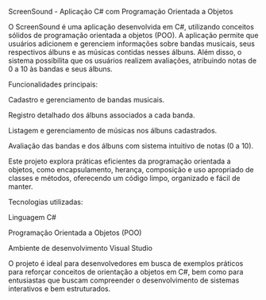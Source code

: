 ScreenSound - Aplicação C# com Programação Orientada a Objetos

O ScreenSound é uma aplicação desenvolvida em C#, utilizando conceitos sólidos de programação orientada a objetos (POO). A aplicação permite que usuários adicionem e gerenciem informações sobre bandas musicais, seus respectivos álbuns e as músicas contidas nesses álbuns. Além disso, o sistema possibilita que os usuários realizem avaliações, atribuindo notas de 0 a 10 às bandas e seus álbuns.

Funcionalidades principais:

Cadastro e gerenciamento de bandas musicais.

Registro detalhado dos álbuns associados a cada banda.

Listagem e gerenciamento de músicas nos álbuns cadastrados.

Avaliação das bandas e dos álbuns com sistema intuitivo de notas (0 a 10).

Este projeto explora práticas eficientes da programação orientada a objetos, como encapsulamento, herança, composição e uso apropriado de classes e métodos, oferecendo um código limpo, organizado e fácil de manter.

Tecnologias utilizadas:

Linguagem C#

Programação Orientada a Objetos (POO)

Ambiente de desenvolvimento Visual Studio

O projeto é ideal para desenvolvedores em busca de exemplos práticos para reforçar conceitos de orientação a objetos em C#, bem como para entusiastas que buscam compreender o desenvolvimento de sistemas interativos e bem estruturados.
